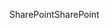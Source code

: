 <span data-ttu-id="30597-101">SharePoint</span><span class="sxs-lookup"><span data-stu-id="30597-101">SharePoint</span></span>